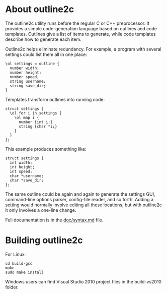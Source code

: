 About outline2c
===============

The outline2c utility runs before the regular C or C++ preprocessor. It provides a simple code-generation language based on outlines and code templates. Outlines give a list of items to generate, while code templates describe how to generate each item.

Outline2c helps eliminate redundancy. For example, a program with several settings could list them all in one place:

    \ol settings = outline {
      number width;
      number height;
      number speed;
      string username;
      string save_dir;
    }

Templates transform outlines into running code:

    struct settings {
      \ol for i in settings {
        \ol map i {
          number {int i;}
          string {char *i;}
        }
      }
    };

This example produces something like:

    struct settings {
      int width;
      int height;
      int speed;
      char *username;
      char *save_dir;
    };

The same outline could be again and again to generate the settings GUI, command-line options parser, config-file reader, and so forth. Adding a setting would normally involve editing all these locations, but with outline2c it only involves a one-line change.

Full documentation is in the [doc/syntax.md](doc/syntax.md) file.

Building outline2c
==================

For Linux:

    cd build-gcc
    make
    sudo make install

Windows users can find Visual Studio 2010 project files in the build-vs2010 folder.

